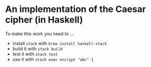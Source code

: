 # An implementation of the Caesar cipher (in Haskell)

To make this work you need to ...

* install `stack` with `brew install haskell-stack`
* build it with `stack build`
* test it with `stack test`
* use it with `stack exec encrypt "abc" 1`
